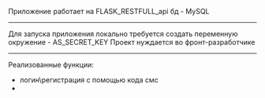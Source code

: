 Приложение работает на FLASK_RESTFULL_api
бд - MySQL
___________________
Для запуска приложения локально требуется создать переменную окружение - AS_SECRET_KEY
Проект нуждается во фронт-разработчике
___________________
Реализованные функции:
- логин\регистрация с помощью кода смс
- 